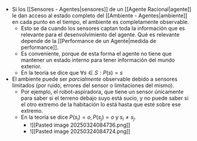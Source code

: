 - Si los [[Sensores - Agentes|sensores]] de un [[Agente Racional|agente]] le dan acceso al estado completo del [[Ambiente - Agentes|ambiente]] en cada punto en el tiempo, el ambiente es completamente observable. 
	- Esto se da cuando los sensores captan toda la información que es relevante para el desenvolvimiento del agente. Qué es relevante depende de la [[Performance de un Agente|medida de performance]].
	- Es conveniente, porque de esta forma el agente no tiene que mantener un estado interno para tener información del mundo exterior.
	- En la teoría se dice que $∀s∈S:P(s)=s$
- El ambiente puede ser *parcialmente* observable debido a sensores limitados (por ruido, errores del sensor o limitaciones del mismo). 
	- Por ejemplo, el robot-aspiradora, que tiene un sensor únicamente para saber si el terreno debajo suyo está sucio, y no puede saber si el otro extremo de la habitación lo está hasta que esté sobre ese extremo.
	- En la teoría se dice $P(s_i ) = o, P(s_j ) = o \text{ y } s_i ≠ s_j .$
		- ![[Pasted image 20250324084736.png]]
		- ![[Pasted image 20250324084724.png]]